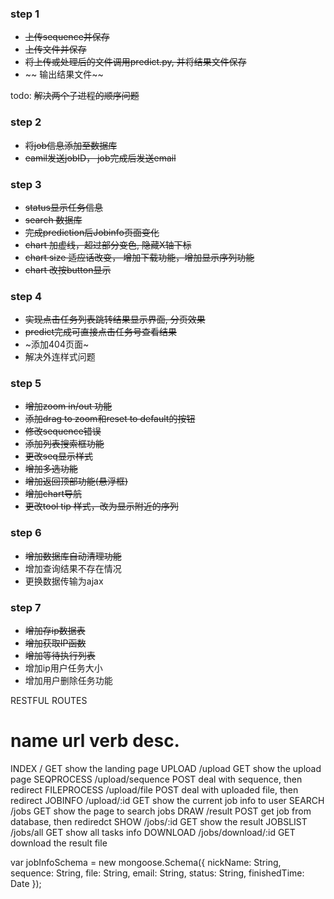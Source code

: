### step 1

* ~~上传sequence并保存~~
* ~~上传文件并保存~~
* ~~将上传或处理后的文件调用predict.py, 并将结果文件保存~~
* ~~ 输出结果文件~~

todo: ~~解决两个子进程的顺序问题~~

### step 2

* ~~将job信息添加至数据库~~
* ~~eamil发送jobID， job完成后发送email~~
  
### step 3
* ~~status显示任务信息~~
* ~~search 数据库~~
* ~~完成prediction后Jobinfo页面变化~~
* ~~chart 加虚线，超过部分变色, 隐藏X轴下标~~
* ~~chart size 适应话改变， 增加下载功能，增加显示序列功能~~
* ~~chart 改按button显示~~

### step 4
* ~~实现点击任务列表跳转结果显示界面, 分页效果~~
* ~~predict完成可直接点击任务号查看结果~~
* ~添加404页面~
* 解决外连样式问题

### step 5
* ~~增加zoom in/out 功能~~
* ~~添加drag to zoom和reset to default的按钮~~
* ~~修改sequence错误~~
* ~~添加列表搜索框功能~~
* ~~更改seq显示样式~~
* ~~增加多选功能~~
* ~~增加返回顶部功能(悬浮框)~~
* ~~增加chart导航~~
* ~~更改tool tip 样式，改为显示附近的序列~~

### step 6
* ~~增加数据库自动清理功能~~
* 增加查询结果不存在情况
* 更换数据传输为ajax

### step 7
* ~~增加存ip数据表~~
* ~~增加获取IP函数~~
* ~~增加等待执行列表~~
* 增加ip用户任务大小
* 增加用户删除任务功能


RESTFUL ROUTES

name                 url                  verb            desc.
==========================================================================
INDEX               /                     GET         show the landing page
UPLOAD              /upload               GET         show the upload page
SEQPROCESS          /upload/sequence      POST        deal with sequence, then redirect
FILEPROCESS         /upload/file          POST        deal with uploaded file, then redirect
JOBINFO             /upload/:id           GET         show the current job info to user
SEARCH              /jobs                 GET         show the page to search jobs
DRAW                /result               POST        get job from database, then rediredct
SHOW                /jobs/:id             GET         show the result
JOBSLIST            /jobs/all             GET         show all tasks info
DOWNLOAD			/jobs/download/:id    GET	      download the result file


var jobInfoSchema = new mongoose.Schema({
	nickName: String,
	sequence: String,
	file: String,
	email: String,
	status: String,
	finishedTime: Date
});
